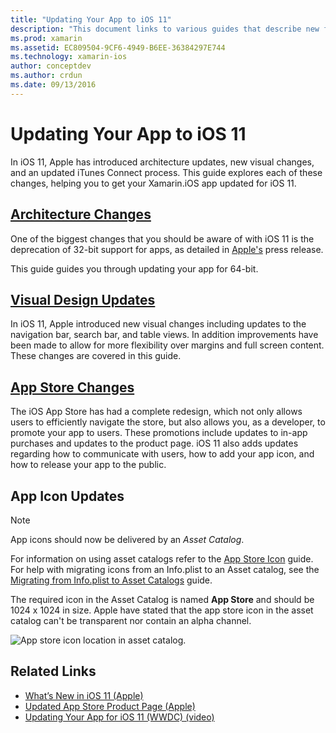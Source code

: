 ```yaml
---
title: "Updating Your App to iOS 11"
description: "This document links to various guides that describe new features available to Xamarin.iOS developers with the release of iOS 11. For example, visual design updates, App Store changes, and App Icon updates."
ms.prod: xamarin
ms.assetid: EC809504-9CF6-4949-B6EE-36384297E744
ms.technology: xamarin-ios
author: conceptdev
ms.author: crdun
ms.date: 09/13/2016
---
```


# Updating Your App to iOS 11

In iOS 11, Apple has introduced architecture updates, new visual changes, and an updated iTunes Connect process. This guide explores each of these changes, helping you to get your Xamarin.iOS app updated for iOS 11.

## [Architecture Changes](architecture-changes.md)

One of the biggest changes that you should be aware of with iOS 11 is the deprecation of 32-bit support for apps, as detailed in [Apple's](https://developer.apple.com/news/?id=06282017b) press release.

This guide guides you through updating your app for 64-bit.

## [Visual Design Updates](visual-design.md)

In iOS 11, Apple introduced new visual changes including updates to the navigation bar, search bar, and table views. In addition improvements have been made to allow for more flexibility over margins and full screen content. These changes are covered in this guide.

## [App Store Changes](app-store-changes.md)

The iOS App Store has had a complete redesign, which not only allows users to efficiently navigate the store, but also allows you, as a developer, to promote your app to users. These promotions include updates to in-app purchases and updates to the product page. iOS 11 also adds updates regarding how to communicate with users, how to add your app icon, and how to release your app to the public.

## App Icon Updates

> [!NOTE]
> App icons should now be delivered by an _Asset Catalog_. 

For information on using asset catalogs refer to the [App Store Icon](~/ios/app-fundamentals/images-icons/app-store-icon.md) guide. For help with migrating icons from an Info.plist to an Asset catalog, see the [Migrating from Info.plist to Asset Catalogs](~/ios/app-fundamentals/images-icons/app-icons.md) guide.

The required icon in the Asset Catalog is named **App Store** and should be 1024 x 1024 in size. Apple have stated that the app store icon in the asset catalog can't be transparent nor contain an alpha channel.

![App store icon location in asset catalog.](images/image1.png)

## Related Links

- [What’s New in iOS 11 (Apple)](https://developer.apple.com/ios/)
- [Updated App Store Product Page (Apple)](https://developer.apple.com/app-store/product-page/)
- [Updating Your App for iOS 11 (WWDC) (video)](https://developer.apple.com/videos/play/wwdc2017/204/)
